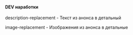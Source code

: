 #### DEV наработки 

<p align="left">description-replacement     - Текст из анонса в детальный</p>
<p align="left">image-replacement           - Изображения из анонса в детальные</p>